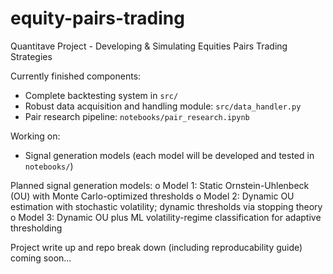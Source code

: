 # equity-pairs-trading

Quantitave Project - Developing & Simulating Equities Pairs Trading Strategies

Currently finished components:
- Complete backtesting system in <code>src/</code>
- Robust data acquisition and handling module: <code>src/data_handler.py</code>
- Pair research pipeline: <code>notebooks/pair_research.ipynb</code>

Working on:
- Signal generation models (each model will be developed and tested in <code>notebooks/</code>)

Planned signal generation models:
o	Model 1: Static Ornstein-Uhlenbeck (OU) with Monte Carlo-optimized thresholds
o	Model 2: Dynamic OU estimation with stochastic volatility; dynamic thresholds via stopping theory
o	Model 3: Dynamic OU plus ML volatility-regime classification for adaptive thresholding

Project write up and repo break down (including reproducability guide) coming soon...
